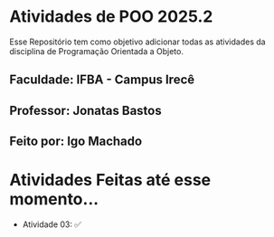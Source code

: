 # Atividades de POO 2025.2

Esse Repositório tem como objetivo adicionar todas as atividades da disciplina de Programação Orientada a Objeto.

## Faculdade: IFBA - Campus Irecê
## Professor: Jonatas Bastos
## Feito por: Igo Machado  

# Atividades Feitas até esse momento...


- Atividade 03: ✅

